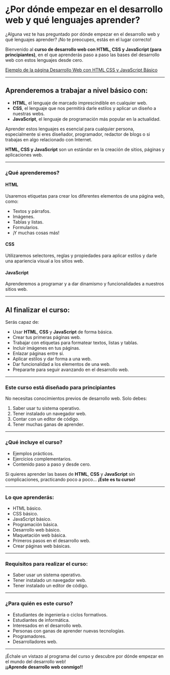 # ¿Por dónde empezar en el desarrollo web y qué lenguajes aprender?

¿Alguna vez te has preguntado por dónde empezar en el desarrollo web y qué lenguajes aprender? ¡No te preocupes, estás en el lugar correcto!

Bienvenido al **curso de desarrollo web con HTML, CSS y JavaScript (para principiantes)**, en el que aprenderás paso a paso las bases del desarrollo web con estos lenguajes desde cero.

<a href="https://informaticaempresarial-tic-docente.github.io/Desarrollo-Web-con-HTML-CSS-y-JavaScript-Basico/" target="_blank">Ejemplo de la página Desarrollo Web con HTML CSS y JavaScript Básico</a>

---

## Aprenderemos a trabajar a nivel básico con:

- **HTML**, el lenguaje de marcado imprescindible en cualquier web.
- **CSS**, el lenguaje que nos permitirá darle estilos y aplicar un diseño a nuestras webs.
- **JavaScript**, el lenguaje de programación más popular en la actualidad.

Aprender estos lenguajes es esencial para cualquier persona, especialmente si eres diseñador, programador, redactor de blogs o si trabajas en algo relacionado con Internet.

**HTML, CSS y JavaScript** son un estándar en la creación de sitios, páginas y aplicaciones web.

---

### ¿Qué aprenderemos?

#### **HTML** 
Usaremos etiquetas para crear los diferentes elementos de una página web, como:
- Textos y párrafos.
- Imágenes.
- Tablas y listas.
- Formularios.
- ¡Y muchas cosas más!

#### **CSS**
Utilizaremos selectores, reglas y propiedades para aplicar estilos y darle una apariencia visual a los sitios web.

#### **JavaScript**
Aprenderemos a programar y a dar dinamismo y funcionalidades a nuestros sitios web.

---

## Al finalizar el curso:
Serás capaz de:
- Usar **HTML**, **CSS** y **JavaScript** de forma básica.
- Crear tus primeras páginas web.
- Trabajar con etiquetas para formatear textos, listas y tablas.
- Incluir imágenes en tus páginas.
- Enlazar páginas entre sí.
- Aplicar estilos y dar forma a una web.
- Dar funcionalidad a los elementos de una web.
- Prepararte para seguir avanzando en el desarrollo web.

---

### Este curso está diseñado para principiantes

No necesitas conocimientos previos de desarrollo web. Solo debes:
1. Saber usar tu sistema operativo.
2. Tener instalado un navegador web.
3. Contar con un editor de código.
4. Tener muchas ganas de aprender.

---

### ¿Qué incluye el curso?
- Ejemplos prácticos.
- Ejercicios complementarios.
- Contenido paso a paso y desde cero.

Si quieres aprender las bases de **HTML**, **CSS** y **JavaScript** sin complicaciones, practicando poco a poco... **¡Este es tu curso!**

---

### Lo que aprenderás:
- HTML básico.
- CSS básico.
- JavaScript básico.
- Programación básica.
- Desarrollo web básico.
- Maquetación web básica.
- Primeros pasos en el desarrollo web.
- Crear páginas web básicas.

---

### Requisitos para realizar el curso:
- Saber usar un sistema operativo.
- Tener instalado un navegador web.
- Tener instalado un editor de código.

---

### ¿Para quién es este curso?
- Estudiantes de ingeniería o ciclos formativos.
- Estudiantes de informática.
- Interesados en el desarrollo web.
- Personas con ganas de aprender nuevas tecnologías.
- Programadores.
- Desarrolladores web.

---

¡Échale un vistazo al programa del curso y descubre por dónde empezar en el mundo del desarrollo web!  
**¡¡Aprende desarrollo web conmigo!!**
